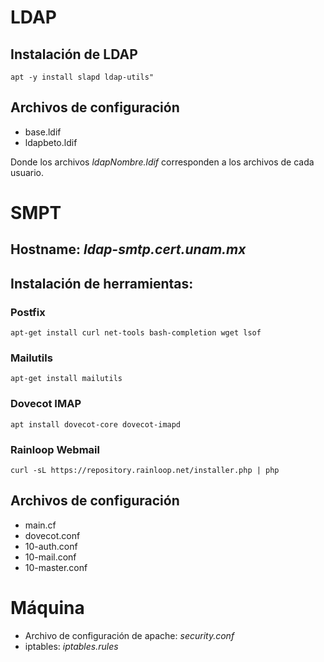 # LDAP
## Instalación de LDAP
`apt -y install slapd ldap-utils"`

## Archivos de configuración
- base.ldif
- ldapbeto.ldif

Donde los archivos _ldapNombre.ldif_ corresponden a los archivos de cada usuario.

# SMPT
## Hostname: _ldap-smtp.cert.unam.mx_

## Instalación de herramientas:
### Postfix
`apt-get install curl net-tools bash-completion wget lsof`

### Mailutils
`apt-get install mailutils`

### Dovecot IMAP
`apt install dovecot-core dovecot-imapd`

### Rainloop Webmail
`curl -sL https://repository.rainloop.net/installer.php | php`

## Archivos de configuración
- main.cf
- dovecot.conf
- 10-auth.conf
- 10-mail.conf
- 10-master.conf

# Máquina
- Archivo de configuración de apache: _security.conf_
- iptables: _iptables.rules_

